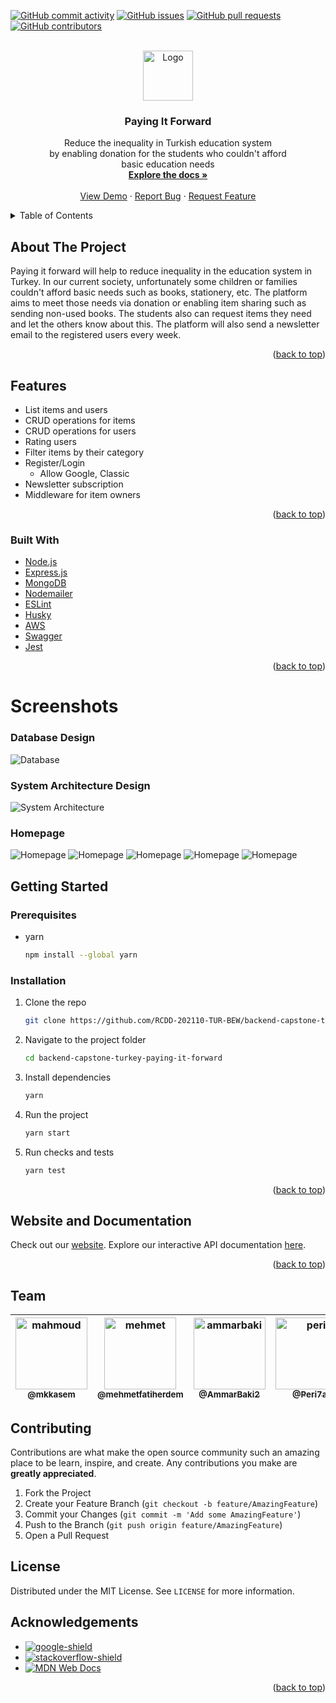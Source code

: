 <div id="top"></div>


[![GitHub commit activity][commit-shield]][commit-url]
[![GitHub issues][issues-shield]][issues-url]
[![GitHub pull requests][pr-shield]][pr-url]
[![GitHub contributors][contributor-shield]][contributor-url]


<!-- PROJECT LOGO -->
<br />
<div align="center">
  <a href="https://github.com/RCDD-202110-TUR-BEW/backend-capstone-turkey-paying-it-forward">
    <img src="src/assets/logo.jpg" alt="Logo" width="80" height="80">
  </a>

  <h3 align="center">Paying It Forward</h3>

  <p align="center">
    Reduce the inequality in Turkish education system <br />
    by enabling donation for the students who couldn't afford <br />
        basic education needs
    <br />
    <a href="#getting-started"><strong>Explore the docs »</strong></a>
    <br />
    <br />
    <a href="#">View Demo</a>
    ·
    <a href="https://github.com/RCDD-202110-TUR-BEW/backend-capstone-turkey-paying-it-forward/issues">Report Bug</a>
    ·
    <a href="https://github.com/RCDD-202110-TUR-BEW/backend-capstone-turkey-paying-it-forward/issues">Request Feature</a>
  </p>
</div>

<!-- TABLE OF CONTENTS -->
<details>
  <summary>Table of Contents</summary>
  <ol>
    <li>
      <a href="#about-the-project">About The Project</a>
      <ul>
      <li><a href="#features">Features</a></li>
        <li><a href="#built-with">Built With</a></li>
        <li><a href="#Screenshots">Screenshots</a></li>
      </ul>
    </li>
    <li>
      <a href="#getting-started">Getting Started</a>
      <ul>
        <li><a href="#prerequisites">Prerequisites</a></li>
        <li><a href="#installation">Installation</a></li>
      </ul>
    </li>
    <li><a href="#team">Team</a></li>
    <li><a href="#documentation">Documentation</a></li>
    <li><a href="#contributing">Contributing</a></li>
    <li><a href="#license">License</a></li>
    <li><a href="#acknowledgments">Acknowledgments</a></li>
  </ol>
</details>

<!-- ABOUT THE PROJECT -->

## About The Project

Paying it forward will help to reduce inequality in the education system in Turkey. In our current society, unfortunately some children or families couldn't afford basic needs such as books, stationery, etc. The platform aims to meet those needs via donation or enabling item sharing such as sending non-used books. The students also can request items they need and let the others know about this. The platform will also send a newsletter email to the registered users every week.


<p align="right">(<a href="#top">back to top</a>)</p>

## Features

- List items and users
- CRUD operations for items
- CRUD operations for users
- Rating users
- Filter items by their category
- Register/Login
  - Allow Google, Classic
- Newsletter subscription  
- Middleware for item owners

<p align="right">(<a href="#top">back to top</a>)</p>

### Built With

- [Node.js](https://nodejs.org/en/)
- [Express.js](https://expressjs.com/)
- [MongoDB](https://www.mongodb.com/)
- [Nodemailer](https://nodemailer.com/about/)
- [ESLint](https://eslint.org/)
- [Husky](https://github.com/typicode/husky)
- [AWS](https://aws.amazon.com/)
- [Swagger](https://swagger.io/)
- [Jest](https://jestjs.io/)

<p align="right">(<a href="#top">back to top</a>)</p> 


# Screenshots

### Database Design

![Database](src/assets/database.png)

### System Architecture Design
![System Architecture](src/assets/system.png)

### Homepage
![Homepage](src/assets/frontend1.png)
![Homepage](src/assets/frontend2.png)
![Homepage](src/assets/frontend3.png)
![Homepage](src/assets/frontend4.png)
![Homepage](src/assets/frontend5.png)


<!-- GETTING STARTED -->

## Getting Started

### Prerequisites


- yarn
  ```sh
  npm install --global yarn
  ```

### Installation

1. Clone the repo
   ```sh
   git clone https://github.com/RCDD-202110-TUR-BEW/backend-capstone-turkey-paying-it-forward.git
   ```
2. Navigate to the project folder
   ```sh
   cd backend-capstone-turkey-paying-it-forward
   ```

3. Install dependencies
   ```sh
   yarn
   ```
4. Run the project
   ```sh
   yarn start
   ```
5. Run checks and tests
   ```sh
   yarn test
   ```

<p align="right">(<a href="#top">back to top</a>)</p>

<!-- Documentation -->

## Website and Documentation

Check out our [website](http://ec2-52-91-101-102.compute-1.amazonaws.com). Explore our interactive API documentation [here](http://ec2-52-91-101-102.compute-1.amazonaws.com/api/docs/).

<p align="right">(<a href="#top">back to top</a>)</p>

## Team

[<img alt="mahmoud" src="https://avatars.githubusercontent.com/u/75897874?v=4" width="115"><br><sub>@mkkasem</sub>](https://github.com/mkkasem) | [<img alt="mehmet" src="https://avatars.githubusercontent.com/u/81032958?v=4" width="115"><br><sub>@mehmetfatiherdem</sub>](https://github.com/mehmetfatiherdem) | [<img alt="ammarbaki" src="https://avatars.githubusercontent.com/u/90856251?v=4" width="115"><br><sub>@AmmarBaki2</sub>](https://github.com/AmmarBaki2) | [<img alt="peri" src="https://avatars.githubusercontent.com/u/91065358?v=4" width="115"><br><sub>@Peri7at</sub>](https://github.com/Peri7at) | [<img alt="ammar" src="https://avatars.githubusercontent.com/u/35445761?v=4" width="115"><br><sub>@Ammar-64</sub>](https://github.com/Ammar-64) | [<img alt="shrreya" src="https://avatars.githubusercontent.com/u/9050664?v=4" width="115"><br><sub>@Shrreya</sub>](https://github.com/Shrreya) |
| :-----------------------------------------------------------------------------------------------------------------------------------------------------: | :-------------------------------------------------------------------------------------------------------------------------------------------------------------: | :------------------------------------------------------------------------------------------------------------------------------------------------------------: | :----------------------------------------------------------------------------------------------------------------------------------------------------------: | :----------------------------------------------------------------------------------------------------------------------------------------------------: | :------------------------------------------------------------------------------------------------------------------------------------------------------------------: |
<!-- ROADMAP -->
<!-- CONTRIBUTING -->
## Contributing
Contributions are what make the open source community such an amazing place to be learn, inspire, and create. Any contributions you make are **greatly appreciated**.
1. Fork the Project
2. Create your Feature Branch (`git checkout -b feature/AmazingFeature`)
3. Commit your Changes (`git commit -m 'Add some AmazingFeature'`)
4. Push to the Branch (`git push origin feature/AmazingFeature`)
5. Open a Pull Request
<!-- LICENSE -->
## License
Distributed under the MIT License. See `LICENSE` for more information.

<!-- ACKNOWLEDGEMENTS -->
## Acknowledgements
* [![google-shield]][google-url]
* [![stackoverflow-shield]][stackoverflow-url]
* [![MDN Web Docs]][mdn-url]
<!-- MARKDOWN LINKS & IMAGES -->
<!-- https://www.markdownguide.org/basic-syntax/#reference-style-links -->
[license-shield]: https://img.shields.io/github/license/RCDD-202110-TUR-BEW/backend-capstone-turkey-bursapediary.svg?style=flat-square
[license-url]: https://github.com/RCDD-202110-TUR-BEW/backend-capstone-turkey-bursapediary/blob/master/LICENSE
[freecodecamp-shield]: https://img.shields.io/badge/-freecodecamp-black?style=flat-square&logo=freecodecamp
[freecodecamp-url]: https://www.freecodecamp.org/
[google-shield]: https://img.shields.io/badge/google-4285F4?style=for-the-badge&logo=google&logoColor=white
[google-url]: https://www.google.com/
[stackoverflow-shield]: https://img.shields.io/badge/-stackoverflow-E34F26?style=for-the-badge&logo=stackoverflow&logoColor=white
[stackoverflow-url]: https://www.stackoverflow.com/
[html-shield]: https://img.shields.io/badge/-HTML5-E34F26?style=flat-square&logo=html5&logoColor=white
[html-url]: https://en.wikipedia.org/wiki/HTML
[css-shield]: https://img.shields.io/badge/-CSS3-1572B6?style=flat-square&logo=css3
[css-url]: https://en.wikipedia.org/wiki/CSS
[nodejs-shield]: https://img.shields.io/badge/-Nodejs-black?style=flat-square&logo=Node.js
[nodejs-url]: https://nodejs.org/en/
[react-shield]: https://img.shields.io/badge/-React-black?style=flat-square&logo=react
[react-url]: https://reactjs.org/
[mongodb-shield]: https://img.shields.io/badge/-MongoDB-black?style=flat-square&logo=mongodb
[mongodb-url]: https://www.mongodb.com/
[express-shield]: https://img.shields.io/badge/-express-black.svg?style=flat-square&logo=express
[express-url]: https://expressjs.com/
[graphql-shield]: https://img.shields.io/badge/-GraphQL-E10098?style=flat-square&logo=graphql
[graphql-url]: https://graphql.org/
[apollo-shield]: https://img.shields.io/badge/-Apollo%20GraphQL-311C87?style=flat-square&logo=apollo-graphql
[apollo-url]: https://www.apollographql.com/
[heroku-shield]: https://img.shields.io/badge/-Heroku-430098?style=flat-square&logo=heroku
[heroku-url]: https://dashboard.heroku.com/
[netlify-shield]: https://img.shields.io/badge/-netlify-black?style=flat-square&logo=netlify
[netlify-url]: https://www.netlify.com/
[git-shield]: https://img.shields.io/badge/-Git-black?style=flat-square&logo=git
[git-url]: https://git-scm.com/
[github-shield]: https://img.shields.io/badge/-GitHub-181717?style=flat-square&logo=github
[github-url]: https://github.com/
[linkedin-shield]: https://img.shields.io/badge/-linkedin-blue?style=flat-square&logo=Linkedin&logoColor=white
[linkedin-url]: https://linkedin.com/

<p align="right">(<a href="#top">back to top</a>)</p>

<!-- MARKDOWN LINKS & IMAGES -->
<!-- https://www.markdownguide.org/basic-syntax/#reference-style-links -->


[commit-shield]: https://img.shields.io/github/commit-activity/m/RCDD-202110-TUR-BEW/backend-capstone-turkey-paying-it-forward?color=%233fa037&style=for-the-badge
[commit-url]: https://github.com/RCDD-202110-TUR-BEW/backend-capstone-turkey-paying-it-forward/graphs/commit-activity
[issues-shield]: https://img.shields.io/github/issues-raw/RCDD-202110-TUR-BEW/backend-capstone-turkey-paying-it-forward?color=%233fa037&style=for-the-badge
[issues-url]: https://github.com/RCDD-202110-TUR-BEW/backend-capstone-turkey-paying-it-forward/issues
[pr-shield]: https://img.shields.io/github/issues-pr/RCDD-202110-TUR-BEW/backend-capstone-turkey-paying-it-forward?color=%233fa037&style=for-the-badge
[pr-url]: https://github.com/RCDD-202110-TUR-BEW/backend-capstone-turkey-paying-it-forward/pulls
[contributor-shield]: https://img.shields.io/github/contributors/RCDD-202110-TUR-BEW/backend-capstone-turkey-paying-it-forward?color=%233fa037&style=for-the-badge
[contributor-url]: https://github.com/RCDD-202110-TUR-BEW/backend-capstone-turkey-paying-it-forward/graphs/contributors
[stackoverflow-shield]: https://img.shields.io/badge/-stackoverflow-E34F26?style=for-the-badge&logo=stackoverflow&logoColor=white
[stackoverflow-url]: https://www.stackoverflow.com/
[MDN Web Docs]:https://img.shields.io/badge/MDN_Web_Docs-black?style=for-the-badge&logo=mdnwebdocs&logoColor=white
[mdn-url]: https://developer.mozilla.org/en-US/
[NPM]: https://img.shields.io/badge/NPM-%23000000.svg?style=for-the-badge&logo=npm&logoColor=white
[npm-url]: https://www.npmjs.com/